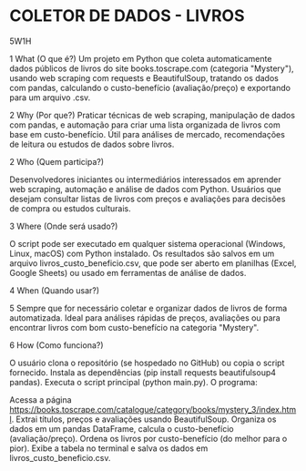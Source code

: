 # COLETOR DE DADOS - LIVROS 
5W1H

1 What (O que é?)
Um projeto em Python que coleta automaticamente dados públicos de livros do site books.toscrape.com (categoria "Mystery"), usando web scraping com requests e BeautifulSoup, tratando os dados com pandas, calculando o custo-benefício (avaliação/preço) e exportando para um arquivo .csv.

2 Why (Por que?)
Praticar técnicas de web scraping, manipulação de dados com pandas, e automação para criar uma lista organizada de livros com base em custo-benefício. Útil para análises de mercado, recomendações de leitura ou estudos de dados sobre livros.

2 Who (Quem participa?)

Desenvolvedores iniciantes ou intermediários interessados em aprender web scraping, automação e análise de dados com Python.
Usuários que desejam consultar listas de livros com preços e avaliações para decisões de compra ou estudos culturais.


3 Where (Onde será usado?)

O script pode ser executado em qualquer sistema operacional (Windows, Linux, macOS) com Python instalado.
Os resultados são salvos em um arquivo livros_custo_beneficio.csv, que pode ser aberto em planilhas (Excel, Google Sheets) ou usado em ferramentas de análise de dados.


4 When (Quando usar?)

5 Sempre que for necessário coletar e organizar dados de livros de forma automatizada.
Ideal para análises rápidas de preços, avaliações ou para encontrar livros com bom custo-benefício na categoria "Mystery".


6 How (Como funciona?)

O usuário clona o repositório (se hospedado no GitHub) ou copia o script fornecido.
Instala as dependências (pip install requests beautifulsoup4 pandas).
Executa o script principal (python main.py).
O programa:

Acessa a página https://books.toscrape.com/catalogue/category/books/mystery_3/index.html.
Extrai títulos, preços e avaliações usando BeautifulSoup.
Organiza os dados em um pandas DataFrame, calcula o custo-benefício (avaliação/preço).
Ordena os livros por custo-benefício (do melhor para o pior).
Exibe a tabela no terminal e salva os dados em livros_custo_beneficio.csv.
